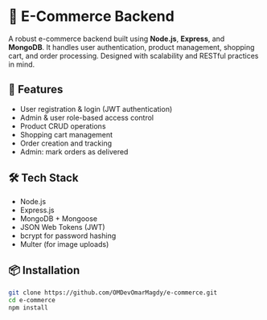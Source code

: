 # 🛒 E-Commerce Backend

A robust e-commerce backend built using **Node.js**, **Express**, and **MongoDB**. It handles user authentication, product management, shopping cart, and order processing. Designed with scalability and RESTful practices in mind.

## 🚀 Features

- User registration & login (JWT authentication)
- Admin & user role-based access control
- Product CRUD operations
- Shopping cart management
- Order creation and tracking
- Admin: mark orders as delivered

## 🛠️ Tech Stack

- Node.js
- Express.js
- MongoDB + Mongoose
- JSON Web Tokens (JWT)
- bcrypt for password hashing
- Multer (for image uploads)

## 📦 Installation

```bash
git clone https://github.com/OMDevOmarMagdy/e-commerce.git
cd e-commerce
npm install

